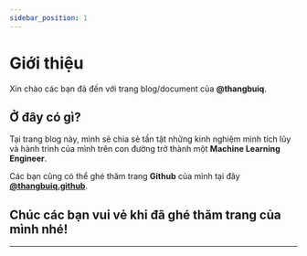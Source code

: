 ```yaml
---
sidebar_position: 1
---
```


# Giới thiệu

Xin chào các bạn đã đến với trang blog/document của **@thangbuiq**.

## Ở đây có gì?

Tại trang blog này, mình sẽ chia sẻ tần tật những kinh nghiệm mình tích lũy và hành trình của mình trên con đường trở thành một **Machine Learning Engineer**.

Các bạn cũng có thể ghé thăm trang **Github** của mình tại đây **[@thangbuiq.github](https://github.com/thangbuiq)**.

## Chúc các bạn vui vẻ khi đã ghé thăm trang của mình nhé!
---

